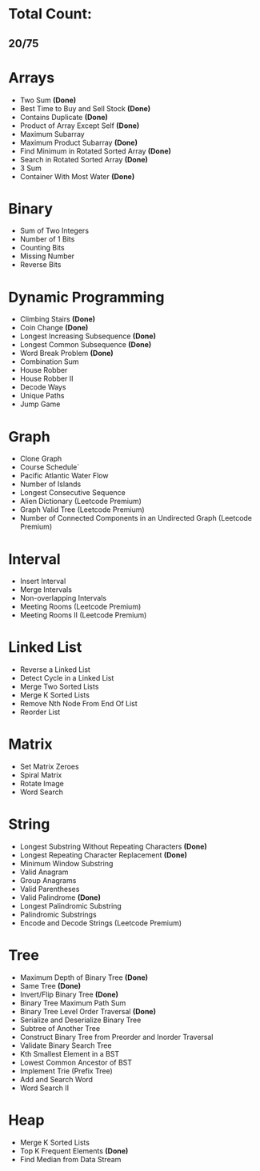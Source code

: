 # Total Count:
## 20/75

# Arrays
- Two Sum **(Done)**
- Best Time to Buy and Sell Stock **(Done)**
- Contains Duplicate **(Done)**
- Product of Array Except Self **(Done)**
- Maximum Subarray 
- Maximum Product Subarray **(Done)**
- Find Minimum in Rotated Sorted Array **(Done)**
- Search in Rotated Sorted Array **(Done)**
- 3 Sum
- Container With Most Water **(Done)**

# Binary
- Sum of Two Integers
- Number of 1 Bits
- Counting Bits
- Missing Number
- Reverse Bits

# Dynamic Programming
- Climbing Stairs **(Done)**
- Coin Change **(Done)**
- Longest Increasing Subsequence **(Done)**
- Longest Common Subsequence **(Done)**
- Word Break Problem **(Done)**
- Combination Sum
- House Robber
- House Robber II
- Decode Ways
- Unique Paths
- Jump Game

# Graph
- Clone Graph
- Course Schedule`
- Pacific Atlantic Water Flow
- Number of Islands
- Longest Consecutive Sequence
- Alien Dictionary (Leetcode Premium)
- Graph Valid Tree (Leetcode Premium)
- Number of Connected Components in an Undirected Graph (Leetcode Premium)

# Interval
- Insert Interval
- Merge Intervals
- Non-overlapping Intervals
- Meeting Rooms (Leetcode Premium)
- Meeting Rooms II (Leetcode Premium)

# Linked List
- Reverse a Linked List
- Detect Cycle in a Linked List
- Merge Two Sorted Lists
- Merge K Sorted Lists
- Remove Nth Node From End Of List
- Reorder List

# Matrix
- Set Matrix Zeroes
- Spiral Matrix
- Rotate Image
- Word Search

# String
- Longest Substring Without Repeating Characters **(Done)**
- Longest Repeating Character Replacement **(Done)**
- Minimum Window Substring
- Valid Anagram
- Group Anagrams
- Valid Parentheses
- Valid Palindrome **(Done)**
- Longest Palindromic Substring
- Palindromic Substrings
- Encode and Decode Strings (Leetcode Premium)

# Tree
- Maximum Depth of Binary Tree **(Done)**
- Same Tree **(Done)**
- Invert/Flip Binary Tree **(Done)**
- Binary Tree Maximum Path Sum
- Binary Tree Level Order Traversal **(Done)**
- Serialize and Deserialize Binary Tree
- Subtree of Another Tree
- Construct Binary Tree from Preorder and Inorder Traversal
- Validate Binary Search Tree
- Kth Smallest Element in a BST
- Lowest Common Ancestor of BST
- Implement Trie (Prefix Tree)
- Add and Search Word
- Word Search II

# Heap
- Merge K Sorted Lists
- Top K Frequent Elements **(Done)**
- Find Median from Data Stream
